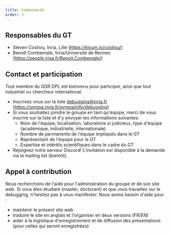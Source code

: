 ```yaml
---
title: Communauté
order: 3
---
```


## Responsables du GT

* Steven Costiou, Inria, Lille (https://kloum.io/costiou/)
* Benoît Combemale, Inria/Université de Rennes (https://people.irisa.fr/Benoit.Combemale/)

## Contact et participation

Tout membre du GDR DPL est bienvenu pour participer, ainsi que tout industriel ou chercheur international.

- Inscrivez vous sur la liste debugging@inria.fr (https://sympa.inria.fr/sympa/info/debugging)
- Si vous souhaitez joindre le groupe en tant qu'équipe, merci de vous inscrire sur la liste et d'y envoyer les informations suivantes:
  * Nom de l'équipe, localisation, laboratoire si judicieux, type d'équipe (académique, industrielle, internationale)
  * Nombre de permanents de l'équipe impliqués dans le GT
  * Représentant de l'équipe pour le GT
  * Expertise et intérêts scientifiques dans le cadre du GT
- Rejoignez notre serveur Discord! L'invitation est disponible à la demande via la mailing list (bientôt).

## Appel à contribution
Nous recherchons de l'aide pour l'administration du groupe et de son site web.
Si vous êtes étudiant (master, doctorant) et que vous travaillez sur le debugging, n'hésitez pas à vous manifester.
Nous avons besoin d'aide pour :
- maintenir le présent site web
- traduire le site en anglais et l'organiser en deux versions (FR/EN)
- aider à la logistique d'enregistrement et de diffusion des présentations (pour celles qui seront enregistrées)
